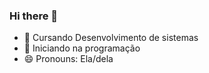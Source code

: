 ### Hi there 👋

- 🔭 Cursando Desenvolvimento de sistemas 
- 🌱 Iniciando na programação 
- 😄 Pronouns: Ela/dela
